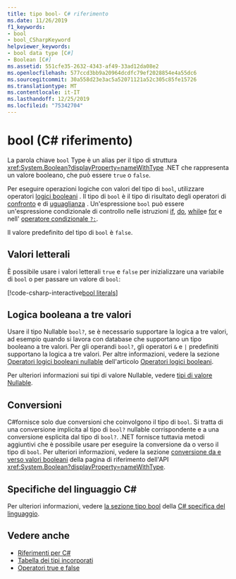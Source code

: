 ```yaml
---
title: tipo bool- C# riferimento
ms.date: 11/26/2019
f1_keywords:
- bool
- bool_CSharpKeyword
helpviewer_keywords:
- bool data type [C#]
- Boolean [C#]
ms.assetid: 551cfe35-2632-4343-af49-33ad12da08e2
ms.openlocfilehash: 577ccd3bb9a20964dcdfc79ef2028854e4a55dc6
ms.sourcegitcommit: 30a558d23e3ac5a52071121a52c305c85fe15726
ms.translationtype: MT
ms.contentlocale: it-IT
ms.lasthandoff: 12/25/2019
ms.locfileid: "75342704"
---
```

# <a name="bool-c-reference"></a>bool (C# riferimento)

La parola chiave `bool` Type è un alias per il tipo di struttura <xref:System.Boolean?displayProperty=nameWithType> .NET che rappresenta un valore booleano, che può essere `true` o `false`.

Per eseguire operazioni logiche con valori del tipo di `bool`, utilizzare operatori [logici booleani](../operators/boolean-logical-operators.md) . Il tipo di `bool` è il tipo di risultato degli operatori di [confronto](../operators/comparison-operators.md) e di [uguaglianza](../operators/equality-operators.md) . Un'espressione `bool` può essere un'espressione condizionale di controllo nelle istruzioni [if](../keywords/if-else.md), [do](../keywords/do.md), [while](../keywords/while.md)e [for](../keywords/for.md) e nell' [operatore condizionale `?:`](../operators/conditional-operator.md).

Il valore predefinito del tipo di `bool` è `false`.

## <a name="literals"></a>Valori letterali

È possibile usare i valori letterali `true` e `false` per inizializzare una variabile di `bool` o per passare un valore di `bool`:

[!code-csharp-interactive[bool literals](~/samples/csharp/language-reference/builtin-types/BoolType.cs#Literals)]

## <a name="three-valued-boolean-logic"></a>Logica booleana a tre valori

Usare il tipo Nullable `bool?`, se è necessario supportare la logica a tre valori, ad esempio quando si lavora con database che supportano un tipo booleano a tre valori. Per gli operandi `bool?`, gli operatori `&` e `|` predefiniti supportano la logica a tre valori. Per altre informazioni, vedere la sezione [Operatori logici booleani nullable](../operators/boolean-logical-operators.md#nullable-boolean-logical-operators) dell'articolo [Operatori logici booleani](../operators/boolean-logical-operators.md).

Per ulteriori informazioni sui tipi di valore Nullable, vedere [tipi di valore Nullable](nullable-value-types.md).

## <a name="conversions"></a>Conversioni

C#fornisce solo due conversioni che coinvolgono il tipo di `bool`. Si tratta di una conversione implicita al tipo di `bool?` nullable corrispondente e a una conversione esplicita dal tipo di `bool?`. .NET fornisce tuttavia metodi aggiuntivi che è possibile usare per eseguire la conversione da o verso il tipo di `bool`. Per ulteriori informazioni, vedere la sezione [conversione da e verso valori booleani](/dotnet/api/system.boolean#converting-to-and-from-boolean-values) della pagina di riferimento dell'API <xref:System.Boolean?displayProperty=nameWithType>.

## <a name="c-language-specification"></a>Specifiche del linguaggio C#

Per ulteriori informazioni, vedere [la sezione tipo bool](~/_csharplang/spec/types.md#the-bool-type) della [ C# specifica del linguaggio](~/_csharplang/spec/introduction.md).

## <a name="see-also"></a>Vedere anche

- [Riferimenti per C#](../index.md)
- [Tabella dei tipi incorporati](../keywords/built-in-types-table.md)
- [Operatori true e false](../operators/true-false-operators.md)
